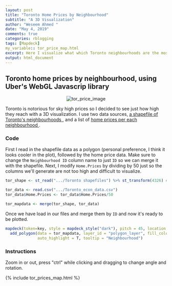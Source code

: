 ```yaml
---
layout: post
title: "Toronto Home Prices by Neighbourhood"
subtitle: "A 3D Visualization"
author: "Weseem Ahmed "
date: "May 4, 2019"
comments: true
categories: rblogging
tags: [Mapdeck]
my_variable:: tor_price_map.html
excerpt: Here I visualize what which Toronto neighbourhoods are the most expensive with a 3D bar graph.
output: html_document 
---
```


## Toronto home prices by neighbourhood, using Uber's WebGL Javascrip library

<p align="center">
  <img alt="tor_price_image"
  src="{{ site.baseurl }}/img/2019-05-04-Toronto_prices.PNG"/>
</p>

Toronto is notorious for sky high prices so I decided to see just how high they reach with a 3D visualization. I use two data sources, <a href = "http://maps.library.utoronto.ca/cgi-bin/files.pl?idnum=151"> a shapefile of Toronto's neighbourhoods </a>, 
and a list of <a href = "https://www.toronto.ca/city-government/data-research-maps/open-data/open-data-catalogue/"> home prices per each
neighbourhood </a>. 

### Code

First I read in the shapefile data as a polygon (personal preference, I think it looks cooler in the plot), followed by the home price data.
Make sure to change the `Neighbourhood ID` column name to just `ID` so we can merge it with the shapefile. Next, I modify `Home.Prices` by 
dividing by 50 just so the columns we'll generate are not too high and difficult to visualize.

```r
tor_shape <- st_read(".../Toronto shapefiles") %>% st_transform(4326) # Need to transform coordinate system to 4326 to be compatible with WebGL.

tor_data <- read.csv(".../Toronto_econ_data.csv") 
tor_data$Home.Prices <- tor_data$Home.Prices/50

tor_mapdata <- merge(tor_shape, tor_data)
```

Once we have load in our files and merge them by `ID` and now it's ready to be plotted.

```r
mapdeck(token=key, style = mapdeck_style("dark"), pitch = 45, location = c(-79.34, 43.71), zoom = 3) %>%
  add_polygon(data = tor_mapdata, layer_id = "polygon_layer", fill_colour = "Home.Prices", elevation = "Home.Prices",
              auto_highlight = T, tooltip = "Neighbourhood")
```

### Instructions
Zoom in or out, press "ctrl" while clicking and dragging to change angle and rotation.

{% include tor_prices_map.html %}
